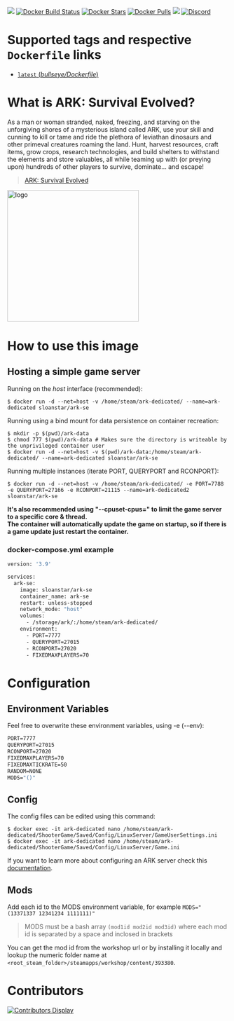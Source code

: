 [![](https://img.shields.io/codacy/grade/ac35171da5ca4fc29cfcdd2f7c1f7833)](https://hub.docker.com/r/cm2network/squad/) [![Docker Build Status](https://img.shields.io/docker/cloud/build/cm2network/squad.svg)](https://hub.docker.com/r/cm2network/squad/) [![Docker Stars](https://img.shields.io/docker/stars/cm2network/squad.svg)](https://hub.docker.com/r/cm2network/squad/) [![Docker Pulls](https://img.shields.io/docker/pulls/cm2network/squad.svg)](https://hub.docker.com/r/cm2network/squad/) [![](https://img.shields.io/docker/image-size/cm2network/squad)](https://microbadger.com/images/cm2network/squad) [![Discord](https://img.shields.io/discord/747067734029893653)](https://discord.gg/7ntmAwM)
# Supported tags and respective `Dockerfile` links
-	[`latest` (*bullseye/Dockerfile*)](https://github.com/CM2Walki/Squad/blob/master/bullseye/Dockerfile)

# What is ARK: Survival Evolved?
As a man or woman stranded, naked, freezing, and starving on the unforgiving shores of a mysterious island called ARK, use your skill and cunning to kill or tame and ride the plethora of leviathan dinosaurs and other primeval creatures roaming the land. Hunt, harvest resources, craft items, grow crops, research technologies, and build shelters to withstand the elements and store valuables, all while teaming up with (or preying upon) hundreds of other players to survive, dominate... and escape! <br/>

> [ARK: Survival Evolved](http://store.steampowered.com/app/346110/ARK_Survival_Evolved/)

<img src="https://vignette.wikia.nocookie.net/arksurvivalevolved_gamepedia/images/e/e6/Site-logo.png/revision/latest?cb=20220909010429" alt="logo" width="300"/></img>

# How to use this image

## Hosting a simple game server
Running on the *host* interface (recommended):<br/>
```console
$ docker run -d --net=host -v /home/steam/ark-dedicated/ --name=ark-dedicated sloanstar/ark-se
```

Running using a bind mount for data persistence on container recreation:
```console
$ mkdir -p $(pwd)/ark-data
$ chmod 777 $(pwd)/ark-data # Makes sure the directory is writeable by the unprivileged container user
$ docker run -d --net=host -v $(pwd)/ark-data:/home/steam/ark-dedicated/ --name=ark-dedicated sloanstar/ark-se
```

Running multiple instances (iterate PORT, QUERYPORT and RCONPORT):<br/>
```console
$ docker run -d --net=host -v /home/steam/ark-dedicated/ -e PORT=7788 -e QUERYPORT=27166 -e RCONPORT=21115 --name=ark-dedicated2 sloanstar/ark-se
```

**It's also recommended using "--cpuset-cpus=" to limit the game server to a specific core & thread.**<br/>
**The container will automatically update the game on startup, so if there is a game update just restart the container.**

### docker-compose.yml example
```dockerfile
version: '3.9'

services:
  ark-se:
    image: sloanstar/ark-se
    container_name: ark-se
    restart: unless-stopped
    network_mode: "host"
    volumes:
      - /storage/ark/:/home/steam/ark-dedicated/
    environment:
      - PORT=7777
      - QUERYPORT=27015
      - RCONPORT=27020
      - FIXEDMAXPLAYERS=70
```

# Configuration
## Environment Variables
Feel free to overwrite these environment variables, using -e (--env):
```dockerfile
PORT=7777
QUERYPORT=27015
RCONPORT=27020
FIXEDMAXPLAYERS=70
FIXEDMAXTICKRATE=50
RANDOM=NONE
MODS="()"
```

## Config
The config files can be edited using this command:

```console
$ docker exec -it ark-dedicated nano /home/steam/ark-dedicated/ShooterGame/Saved/Config/LinuxServer/GameUserSettings.ini
$ docker exec -it ark-dedicated nano /home/steam/ark-dedicated/ShooterGame/Saved/Config/LinuxServer/Game.ini
```

If you want to learn more about configuring an ARK server check this [documentation](https://ark.gamepedia.com/Server_Configuration).

## Mods

Add each id to the MODS environment variable, for example `MODS="(13371337 12341234 1111111)"`

> MODS must be a bash array `(mod1id mod2id mod3id)` where each mod id is separated by a space and inclosed in brackets

You can get the mod id from the workshop url or by installing it locally and lookup the numeric folder name at `<root_steam_folder>/steamapps/workshop/content/393380`.

# Contributors
[![Contributors Display](https://badges.pufler.dev/contributors/CM2Walki/Squad?size=50&padding=5&bots=false)](https://github.com/CM2Walki/Squad/graphs/contributors)
